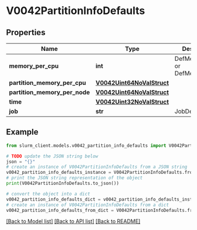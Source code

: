 # V0042PartitionInfoDefaults


## Properties

Name | Type | Description | Notes
------------ | ------------- | ------------- | -------------
**memory_per_cpu** | **int** | DefMemPerCPU or DefMemPerNode | [optional] 
**partition_memory_per_cpu** | [**V0042Uint64NoValStruct**](V0042Uint64NoValStruct.md) |  | [optional] 
**partition_memory_per_node** | [**V0042Uint64NoValStruct**](V0042Uint64NoValStruct.md) |  | [optional] 
**time** | [**V0042Uint32NoValStruct**](V0042Uint32NoValStruct.md) |  | [optional] 
**job** | **str** | JobDefaults | [optional] 

## Example

```python
from slurm_client.models.v0042_partition_info_defaults import V0042PartitionInfoDefaults

# TODO update the JSON string below
json = "{}"
# create an instance of V0042PartitionInfoDefaults from a JSON string
v0042_partition_info_defaults_instance = V0042PartitionInfoDefaults.from_json(json)
# print the JSON string representation of the object
print(V0042PartitionInfoDefaults.to_json())

# convert the object into a dict
v0042_partition_info_defaults_dict = v0042_partition_info_defaults_instance.to_dict()
# create an instance of V0042PartitionInfoDefaults from a dict
v0042_partition_info_defaults_from_dict = V0042PartitionInfoDefaults.from_dict(v0042_partition_info_defaults_dict)
```
[[Back to Model list]](../README.md#documentation-for-models) [[Back to API list]](../README.md#documentation-for-api-endpoints) [[Back to README]](../README.md)


